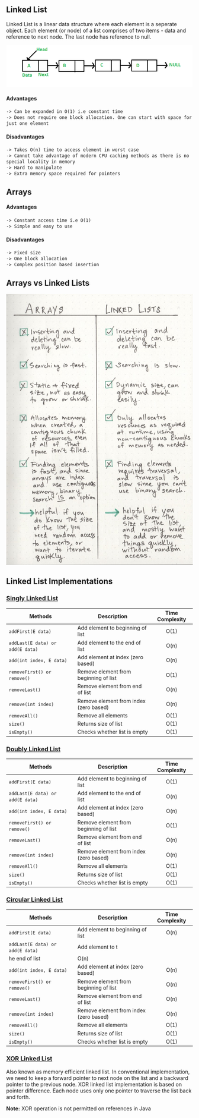 ## Linked List

Linked List is a linear data structure where each element is a seperate object. Each element (or node) of a list comprises of two items - data and reference to next node. The last node has reference to null.

<img src="linkedlist.png">

#### Advantages
```
-> Can be expanded in O(1) i.e constant time 
-> Does not require one block allocation. One can start with space for just one element
```

#### Disadvantages
```
-> Takes O(n) time to access element in worst case
-> Cannot take advantage of modern CPU caching methods as there is no special locality in memory
-> Hard to manipulate
-> Extra memory space required for pointers
```


## Arrays

#### Advantages
```
-> Constant access time i.e O(1)
-> Simple and easy to use
```

#### Disadvantages
```
-> Fixed size
-> One block allocation
-> Complex position based insertion
```

## Arrays vs Linked Lists
<img src="./linked-lists-vs-arrays.jpeg">

## Linked List Implementations

### [Singly Linked List](LinkedList.java)

Methods | Description | Time Complexity
--- | --- |:---:|
`addFirst(E data)                `| Add element to beginning of list  | O(1)     
`addLast(E data) or add(E data)  `| Add element to the end of list    | O(n)
`add(int index, E data)          `| Add element at index (zero based) | O(n)     
`removeFirst() or remove()       `| Remove element from beginning of list | O(1)
`removeLast()                    `| Remove element from end of list   | O(n)
`remove(int index)               `| Remove element from index (zero based) | O(n)
`removeAll()                     `| Remove all elements               | O(1)
`size()                          `| Returns size of list              | O(1)
`isEmpty()                       `| Checks whether list is empty      | O(1)


### [Doubly Linked List](DoublyLinkedList.java)

Methods | Description | Time Complexity
--- | --- | :---:
`addFirst(E data)                `| Add element to beginning of list  | O(1)     
`addLast(E data) or add(E data)  `| Add element to the end of list    | O(n)
`add(int index, E data)          `| Add element at index (zero based) | O(n)     
`removeFirst() or remove()       `| Remove element from beginning of list | O(1)
`removeLast()                    `| Remove element from end of list   | O(n)
`remove(int index)               `| Remove element from index (zero based) | O(n)
`removeAll()                     `| Remove all elements               | O(1)
`size()                          `| Returns size of list              | O(1)
`isEmpty()                       `| Checks whether list is empty      | O(1)


### [Circular Linked List](CircularLinkedList.java)

Methods | Description | Time Complexity
--- | --- | :---:
`addFirst(E data)                `| Add element to beginning of list  | O(n)     
`addLast(E data) or add(E data)  `| Add element to t
he end of list    | O(n)
`add(int index, E data)          `| Add element at index (zero based) | O(n)     
`removeFirst() or remove()       `| Remove element from beginning of list | O(n)
`removeLast()                    `| Remove element from end of list   | O(n)
`remove(int index)               `| Remove element from index (zero based) | O(n)
`removeAll()                     `| Remove all elements               | O(1)
`size()                          `| Returns size of list              | O(1)
`isEmpty()                       `| Checks whether list is empty      | O(1)

### [XOR Linked List](http://www.linuxjournal.com/article/6828)
Also known as memory efficient linked list. In conventional implementation, we need to keep a forward pointer to next node on the list and a backward pointer to the previous node. XOR linked list implementation is based on pointer difference. Each node uses only one pointer to traverse the list back and forth. 

**Note:** XOR operation is not permitted on references in Java

